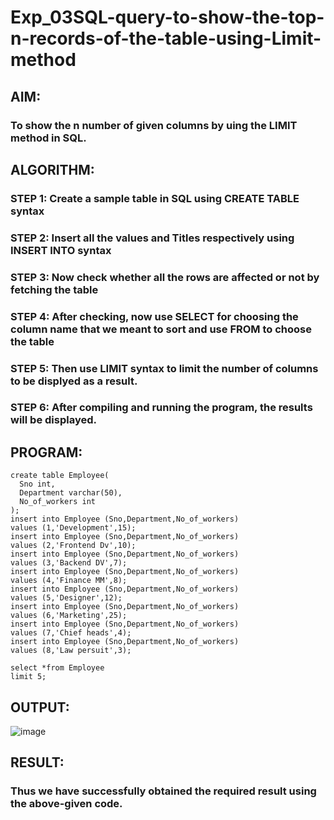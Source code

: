# Exp_03SQL-query-to-show-the-top-n-records-of-the-table-using-Limit-method
## AIM:
### To show the n number of given columns by uing the LIMIT method in SQL.
## ALGORITHM:
### STEP 1: Create a sample table in SQL using CREATE TABLE syntax
### STEP 2: Insert all the values and Titles respectively using INSERT INTO syntax
### STEP 3: Now check whether all the rows are affected or not by fetching the table
### STEP 4: After checking, now use SELECT for choosing the column name that we meant to sort and use FROM to choose the table
### STEP 5: Then use LIMIT syntax to limit the number of columns to be displyed as a result.
### STEP 6: After compiling and running the program, the results will be displayed.
## PROGRAM:
```
create table Employee(
  Sno int,
  Department varchar(50),
  No_of_workers int
);
insert into Employee (Sno,Department,No_of_workers)
values (1,'Development',15);
insert into Employee (Sno,Department,No_of_workers)
values (2,'Frontend Dv',10);
insert into Employee (Sno,Department,No_of_workers)
values (3,'Backend DV',7);
insert into Employee (Sno,Department,No_of_workers)
values (4,'Finance MM',8);
insert into Employee (Sno,Department,No_of_workers)
values (5,'Designer',12);
insert into Employee (Sno,Department,No_of_workers)
values (6,'Marketing',25);
insert into Employee (Sno,Department,No_of_workers)
values (7,'Chief heads',4);
insert into Employee (Sno,Department,No_of_workers)
values (8,'Law persuit',3);

select *from Employee
limit 5;

```
## OUTPUT:
![image](https://github.com/gpavithra673/Exp_03SQL-query-to-show-the-top-n-records-of-the-table-using-Limit-method/assets/93427264/088fd571-6424-484f-9a2e-e88dae155a98)
## RESULT:
### Thus we have successfully obtained the required result using the above-given code.
